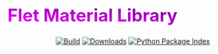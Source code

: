
<h1 style="font-size: 2.5em; border-radius: 15px; background-image: linear-gradient(to top right, #FF00FF, #4B0082); -webkit-background-clip: text; -webkit-text-fill-color: transparent;">Flet Material Library</h1>



<p align="center">
  <a href="https://github.com/LineIndent/material_design_flet/actions"><img
    src="https://github.com/LineIndent/material_design_flet/actions/workflows/build.yml/badge.svg?branch=main"
    alt="Build"
  /></a>
  <a href="https://pypistats.org/packages/flet-material"><img
    src="https://img.shields.io/pypi/dm/flet-material.svg"
    alt="Downloads"
  /></a>
  <a href="https://pypi.org/project/flet-material"><img 
    src="https://img.shields.io/pypi/v/flet-material.svg"
    alt="Python Package Index"
  /></a>
</p>

